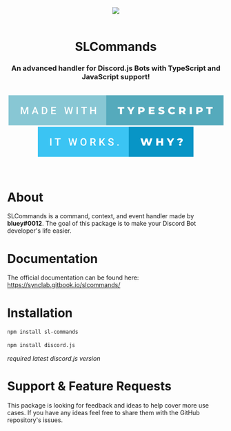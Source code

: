 <div align="center">
	<a href="https://npmjs.com/package/sl-commands"><img src="https://nodeico.herokuapp.com/sl-commands.svg"></a>
	<br><br>
  <h1><strong>SLCommands</strong></h1>
  <h3><strong>An advanced handler for Discord.js Bots with TypeScript and JavaScript support!</strong></h3><br>
	<img src="assets/made-with-typescript.svg"> <img src="assets/it-works.-why_.svg">
</div>
<br><br>

# **About**

SLCommands is a command, context, and event handler made by **bluey#0012**. The goal of this package is to make your Discord Bot developer's life easier.

# **Documentation**

The official documentation can be found here: https://synclab.gitbook.io/slcommands/

# **Installation**

```bash
npm install sl-commands
```

```bash
npm install discord.js
```
_required latest discord.js version_

# **Support & Feature Requests**

This package is looking for feedback and ideas to help cover more use cases. If you have any ideas feel free to share them with the GitHub repository's issues.
